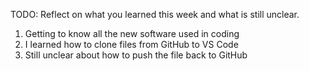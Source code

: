 TODO: Reflect on what you learned this week and what is still unclear.

1. Getting to know all the new software used in coding
2. I learned how to clone files from GitHub to VS Code
3. Still unclear about how to push the file back to GitHub